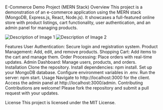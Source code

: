 E-Commerce Demo Project (MERN Stack)
Overview
This project is a demonstration of an e-commerce application using the MERN stack (MongoDB, Express.js, React, Node.js). It showcases a full-featured online store with product listings, cart functionality, user authentication, and an admin panel for managing products.

![Description of Image 1](./images/demo1.jpg)
![Description of Image 2](./images/demo2.png)

Features
User Authentication: Secure login and registration system.
Product Management: Add, edit, and remove products.
Shopping Cart: Add items to the cart and manage them.
Order Processing: Place orders with real-time updates.
Admin Dashboard: Manage users, products, and orders.
Installation
Clone the repository.
Install dependencies: npm install.
Set up your MongoDB database.
Configure environment variables in .env.
Run the server: npm start.
Usage
Navigate to http://localhost:3000 for the client.
Access the admin panel at http://localhost:3000/admin.
Contributing
Contributions are welcome! Please fork the repository and submit a pull request with your updates.

License
This project is licensed under the MIT License.

